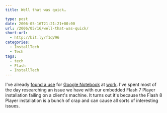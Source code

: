 ```yaml
---
title: Well that was quick…

type: post
date: 2006-05-16T21:21:21+00:00
url: /2006/05/16/well-that-was-quick/
short-url:
  - http://bit.ly/f1qV96
categories:
  - InstallTech
  - Tech
tags:
  - tech
  - Flash
  - InstallTech
---
```

I've already <a href="http://www.google.com/notebook/public/05796966234178054343/BDSKUIgoQudDY7LMh">found a use</a> for <a href="http://www.google.com/notebook">Google Notebook</a> at <a href="http://pearsonvue.com/">work</a>. I've spent most of the day researching an issue we have with our embedded Flash 7 Player installation failing on a client's machine. It turns out it's because the Flash 8 Player installation is a bunch of crap and can cause all sorts of interesting issues.
